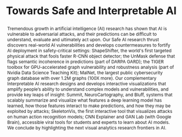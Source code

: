 --- 
key: polo
speaker: Polo Chau
website: https://www.cc.gatech.edu/~dchau/
affiliation: Georgia Tech
title: Towards Safe and Interpretable AI
time: 
picture: polo.jpg
picture-note: Polo Chau
slides: 
bio: |
    Duen Horng (Polo) Chau is an Associate Professor of Computing at Georgia Tech. He co-directs Georgia Tech's MS Analytics program. He is the Director of Industry Relations of The Institute for Data Engineering and Science (IDEaS), and the Associate Director of Corporate Relations of The Center for Machine Learning. His research group bridges machine learning and visualization to synthesize scalable interactive tools for making sense of massive datasets, interpreting complex AI models, and solving real world problems in cybersecurity, human-centered AI, graph visualization and mining, and social good. His Ph.D. in Machine Learning from Carnegie Mellon University won CMU's Computer Science Dissertation Award, Honorable Mention. He received awards and grants from NSF, NIH, NASA, DARPA, Intel (Intel Outstanding Researcher), Google, Facebook, NVIDIA, Bosch, Amazon, Microsoft, Cisco, Symantec, eBay, Yahoo, LexisNexis; Raytheon Faculty Fellowship; Edenfield Faculty Fellowship; Outstanding Junior Faculty Award; The Lester Endowment Award; Symantec fellowship (twice); IEEE VIS'20 Best Poster Research Award, Honorable Mention; ACM TiiS 2018 Best Paper, Honorable Mention, Best student papers at SDM'14 and KDD'16 (runner-up); Best demo at SIGMOD'17 (runner-up); Chinese CHI'18 Best paper. His research led to open-sourced or deployed technologies by Intel (for ISTC-ARSA: ShapeShifter, SHIELD, ADAGIO, MLsploit), Google (GAN Lab), Facebook (ActiVis), Symantec (Polonium, AESOP protect 120M people from malware), and Atlanta Fire Rescue Department. His security and fraud detection research made headlines. He is a steering committee member of ACM IUI conference, IUI’15 co-chair, and IUI’19 program co-chair. He is an Associate Editor for IEEE TVCG. He was publicity chair for ACM KDD'14 and ACM WSDM'16 He co-organized the popular IDEA workshop (at KDD) that catalyzes cross-pollination across HCI and data mining.

abstract: |
    Tremendous growth in artificial intelligence (AI) research has shown that AI is vulnerable to adversarial attacks, and their predictions can be difficult to understand, evaluate and ultimately act upon. Our Safe AI research thrust discovers real-world AI vulnerabilities and develops countermeasures to fortify AI deployment in safety-critical settings: ShapeShifter, the world's first targeted physical attack that fools faster R-CNN object detector; the UnMask defense that flags semantic incoherence in predictions (part of DARPA GARD); the TIGER toolbox for GPU-accelerated graph vulnerability and robustness analysis (part of Nvidia Data Science Teaching Kit); MalNet, the largest public cybersecurity graph database with over 1.2M graphs (100X more). Our complementary Interpretable AI research designs and develops interactive visualizations that amplify people’s ability to understand complex models and vulnerabilities, and provide key leaps of insight: Summit, NeuroCartography, and Bluff, systems that scalably summarize and visualize what features a deep learning model has learned, how those features interact to make predictions, and how they may be exploited by attacks; SkeletonVis, the first interactive tool that visualizes attacks on human action recognition models; CNN Explainer and GAN Lab (with Google Brain), accessible viral tools for students and experts to learn about AI models. We conclude by highlighting the next visual analytics research frontiers in AI.
---
